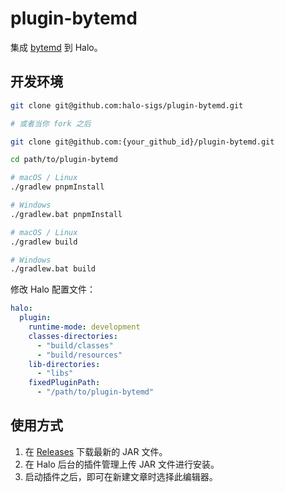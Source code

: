 # plugin-bytemd

集成 [bytemd](https://github.com/bytedance/bytemd) 到 Halo。

## 开发环境

```bash
git clone git@github.com:halo-sigs/plugin-bytemd.git

# 或者当你 fork 之后

git clone git@github.com:{your_github_id}/plugin-bytemd.git
```

```bash
cd path/to/plugin-bytemd
```

```bash
# macOS / Linux
./gradlew pnpmInstall

# Windows
./gradlew.bat pnpmInstall
```

```bash
# macOS / Linux
./gradlew build

# Windows
./gradlew.bat build
```

修改 Halo 配置文件：

```yaml
halo:
  plugin:
    runtime-mode: development
    classes-directories:
      - "build/classes"
      - "build/resources"
    lib-directories:
      - "libs"
    fixedPluginPath:
      - "/path/to/plugin-bytemd"
```

## 使用方式

1. 在 [Releases](https://github.com/halo-sigs/plugin-bytemd/releases) 下载最新的 JAR 文件。
2. 在 Halo 后台的插件管理上传 JAR 文件进行安装。
3. 启动插件之后，即可在新建文章时选择此编辑器。
